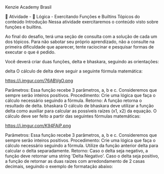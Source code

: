 Kenzie Academy Brasil

📖 Atividade - 🧠 Lógica - Exercitando Funções e Builtins
Tópicos do conteúdo
Introdução
Nessa atividade exercitaremos o conteúdo visto sobre funções e builtins.

Ao final do desafio, terá uma seção de consulta com a solução de cada um dos tópicos. Para não sabotar seu próprio aprendizado, não a consulte na primeira dificuldade que aparecer, tente raciocinar e pesquisar formas de executar o que é pedido.

Você deverá criar duas funções, delta e bhaskara, seguindo as orientações:

delta
O cálculo de delta deve seguir a seguinte fórmula matemática:

https://i.imgur.com/76ABVgO.png

Parâmetros:
Essa função recebe 3 parâmetros, a, b e c. Consideremos que sempre serão inteiros positivos.
Procedimento:
Crie uma lógica que faça o cálculo necessário seguindo a fórmula.
Retorno:
A função retorna o resultado de delta.
bhaskara
O cálculo de bhaskara deve utilizar a função delta como auxiliar para calcular as possíveis raízes (x1, x2) da equação. O cálculo deve ser feito a partir das seguintes fórmulas matemáticas:

https://i.imgur.com/K94FAiP.png

Parâmetros:
Essa função recebe 3 parâmetros, a, b e c. Consideremos que sempre serão inteiros positivos.
Procedimento:
Crie uma lógica que faça o cálculo necessário seguindo a fórmula. Utilize da função anterior delta para calcular o delta separadamente.
Retorno:
Caso o delta seja negativo, a função deve retornar uma string 'Delta Negativo'. Caso o delta seja positivo, a função de retornar as duas raízes com arredondamento de 2 casas decimais, seguindo o exemplo de formatação abaixo:
